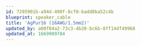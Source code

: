 ```yaml
---
id: 7295901b-a94d-490f-8cf0-badd8ba52c4b
blueprint: speaker_cable
title: 'AgPur16 (16AWG/1.5mm2)'
updated_by: a00f84a2-73c3-4b20-bc6b-8ff14df49968
updated_at: 1669909784
---
```

